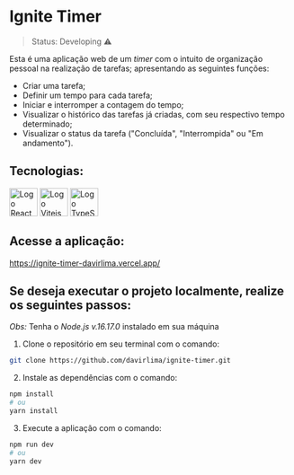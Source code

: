 # Ignite Timer

> Status: Developing ⚠️

Esta é uma aplicação web de um _timer_ com o intuito de organização pessoal na realização de tarefas; apresentando as seguintes funções:

- Criar uma tarefa;
- Definir um tempo para cada tarefa;
- Iniciar e interromper a contagem do tempo;
- Visualizar o histórico das tarefas já criadas, com seu respectivo tempo determinado;
- Visualizar o status da tarefa ("Concluída", "Interrompida" ou "Em andamento").

## Tecnologias:

<div style=display: inline-block>
  <img 
    height="50px"
    src="https://cdn.jsdelivr.net/gh/devicons/devicon/icons/react/react-original.svg"
    alt="Logo React"
  />
  <img
      height="50px"
      src="https://vitejs.dev/logo-with-shadow.png"
      alt="Logo Vitejs"
  />
  <img 
    height="50px"
    src="https://cdn.jsdelivr.net/gh/devicons/devicon/icons/typescript/typescript-original.svg"
    alt="Logo TypeScript"
  />
</div>

<!--
## Bibliotecas:

* ?.

-->

## Acesse a aplicação:

<https://ignite-timer-davirlima.vercel.app/>

## Se deseja executar o projeto localmente, realize os seguintes passos:

_Obs:_ Tenha o _Node.js v.16.17.0_ instalado em sua máquina

1. Clone o repositório em seu terminal com o comando:

```bash
git clone https://github.com/davirlima/ignite-timer.git
```

2. Instale as dependências com o comando:

```bash
npm install
# ou
yarn install
```

3. Execute a aplicação com o comando:

```bash
npm run dev
# ou
yarn dev
```

<!--
## Interface:

* Desktop e Laptop:

<img
  src="#"
  alt="Interface da Aplicação To Do List em Desktop e Laptop"
/>

* Mobile:

<img
  height="800px"
  src="#"
  alt="Interface da Aplicação To Do List em Mobile"
/>
-->
